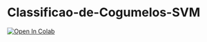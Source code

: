 # Classificao-de-Cogumelos-SVM
[![Open In Colab](https://colab.research.google.com/assets/colab-badge.svg)](https://colab.research.google.com/drive/1wHM48l8zzBXN-TnszemsFqngTpIC8Vfg?usp=sharing)
